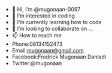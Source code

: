 - 👋 Hi, I’m @mugonaan-0097
- 👀 I’m interested in coding
- 🌱 I’m currently learning how to code
- 💞️ I’m looking to collaborate on ...
- 📫 How to reach me 
- Phone:08134152473
- Email:mugonaan@gmail.com
- Facebook:Fredrick Mugonaan Danladi
- Twitter:@mugonaan

<!---
mugonaan-0097/mugonaan-0097 is a ✨ special ✨ repository because its `README.md` (this file) appears on your GitHub profile.
You can click the Preview link to take a look at your changes.
--->
